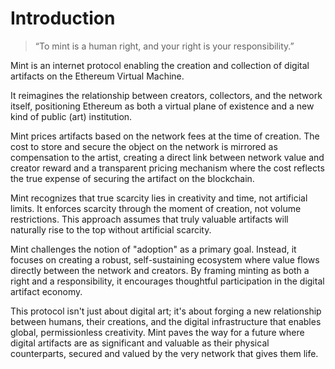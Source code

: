 # Introduction

> “To mint is a human right, and your right is your responsibility.”

Mint is an internet protocol enabling the creation and collection of
digital artifacts on the Ethereum Virtual Machine.

It reimagines the relationship between creators, collectors,
and the network itself, positioning Ethereum as both a virtual
plane of existence and a new kind of public (art) institution.

Mint prices artifacts based on the network fees at the time of creation.
The cost to store and secure the object on the network is mirrored as
compensation to the artist, creating a direct link between network
value and creator reward and a transparent pricing mechanism
where the cost reflects the true expense of
securing the artifact on the blockchain.

Mint recognizes that true scarcity lies in creativity and time,
not artificial limits. It enforces scarcity through the
moment of creation, not volume restrictions.
This approach assumes that truly valuable artifacts will
naturally rise to the top without artificial scarcity.

Mint challenges the notion of "adoption" as a primary goal.
Instead, it focuses on creating a robust, self-sustaining
ecosystem where value flows directly between the network
and creators. By framing minting as both a right and a
responsibility, it encourages thoughtful participation
in the digital artifact economy.

This protocol isn't just about digital art; it's about forging
a new relationship between humans, their creations, and the
digital infrastructure that enables global, permissionless
creativity. Mint paves the way for a future where digital
artifacts are as significant and valuable as their
physical counterparts, secured and valued by
the very network that gives them life.
